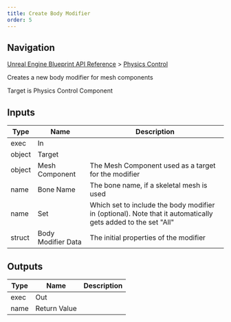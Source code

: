 ```yaml
---
title: Create Body Modifier
order: 5
---
```

## Navigation

[Unreal Engine Blueprint API Reference](https://dev.epicgames.com/documentation/en-us/unreal-engine/BlueprintAPI) > [Physics Control](https://dev.epicgames.com/documentation/en-us/unreal-engine/BlueprintAPI/PhysicsControl)

Creates a new body modifier for mesh components

Target is Physics Control Component

## Inputs

| Type | Name | Description |
| --- | --- | --- |
| exec | In |  |
| object | Target |  |
| object | Mesh Component | The Mesh Component used as a target for the modifier |
| name | Bone Name | The bone name, if a skeletal mesh is used |
| name | Set | Which set to include the body modifier in (optional). Note that it automatically gets added to the set "All" |
| struct | Body Modifier Data | The initial properties of the modifier |

## Outputs

| Type | Name | Description |
| --- | --- | --- |
| exec | Out |  |
| name | Return Value |  |
